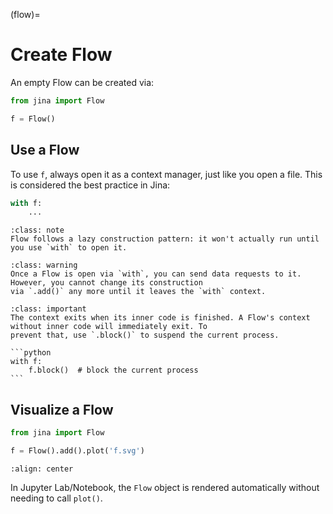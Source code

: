 (flow)=
# Create Flow

An empty Flow can be created via:

```python
from jina import Flow

f = Flow()
```

## Use a Flow

To use `f`, always open it as a context manager, just like you open a file. This is considered the best practice in
Jina:

```python
with f:
    ...
```

````{admonition} Note
:class: note
Flow follows a lazy construction pattern: it won't actually run until you use `with` to open it.
````

````{admonition} Warning
:class: warning
Once a Flow is open via `with`, you can send data requests to it. However, you cannot change its construction
via `.add()` any more until it leaves the `with` context.
````

````{admonition} Important
:class: important
The context exits when its inner code is finished. A Flow's context without inner code will immediately exit. To
prevent that, use `.block()` to suspend the current process.

```python
with f:
    f.block()  # block the current process
```
````
## Visualize a Flow

```python
from jina import Flow

f = Flow().add().plot('f.svg')
```

```{figure} ../../../.github/2.0/empty-flow.svg
:align: center
```

In Jupyter Lab/Notebook, the `Flow` object is rendered automatically without needing to call `plot()`.




